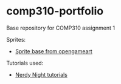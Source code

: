 # comp310-portfolio
Base repository for COMP310 assignment 1

Sprites:
* [Sprite base from opengameart](https://opengameart.org/content/witch-bluehat-girl-and-kittens-plaformer)    

Tutorials used:
* [Nerdy Night tutorials](https://taywee.github.io/NerdyNights/)  
